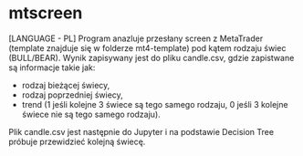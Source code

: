 # mtscreen
[LANGUAGE - PL]
Program anazluje przesłany screen z MetaTrader (template znajduje się w folderze mt4-template) pod kątem rodzaju świec (BULL/BEAR). Wynik zapisywany jest do pliku candle.csv, gdzie zapistwane są informacje takie jak:
  - rodzaj bieżącej świecy,
  - rodzaj poprzedniej świecy,
  - trend (1 jeśli kolejne 3 świece są tego samego rodzaju, 0 jeśli 3 kolejne świece nie są tego samego rodzaju).
  
Plik candle.csv jest następnie do Jupyter i na podstawie Decision Tree próbuje przewidzieć kolejną świecę.
